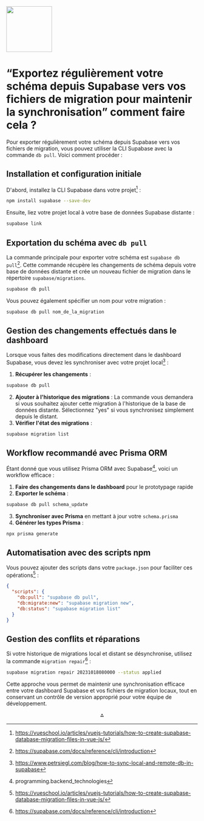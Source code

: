 <img src="https://r2cdn.perplexity.ai/pplx-full-logo-primary-dark%402x.png" class="logo" width="120"/>

# <q>Exportez régulièrement votre schéma depuis Supabase vers vos fichiers de migration pour maintenir la synchronisation</q> comment faire cela ?

Pour exporter régulièrement votre schéma depuis Supabase vers vos fichiers de migration, vous pouvez utiliser la CLI Supabase avec la commande `db pull`. Voici comment procéder :

## Installation et configuration initiale

D'abord, installez la CLI Supabase dans votre projet[^1] :

```bash
npm install supabase --save-dev
```

Ensuite, liez votre projet local à votre base de données Supabase distante :

```bash
supabase link
```


## Exportation du schéma avec `db pull`

La commande principale pour exporter votre schéma est `supabase db pull`[^4]. Cette commande récupère les changements de schéma depuis votre base de données distante et crée un nouveau fichier de migration dans le répertoire `supabase/migrations`.

```bash
supabase db pull
```

Vous pouvez également spécifier un nom pour votre migration :

```bash
supabase db pull nom_de_la_migration
```


## Gestion des changements effectués dans le dashboard

Lorsque vous faites des modifications directement dans le dashboard Supabase, vous devez les synchroniser avec votre projet local[^3] :

1. **Récupérer les changements** :
```bash
supabase db pull
```

2. **Ajouter à l'historique des migrations** : La commande vous demandera si vous souhaitez ajouter cette migration à l'historique de la base de données distante. Sélectionnez "yes" si vous synchronisez simplement depuis le distant.
3. **Vérifier l'état des migrations** :
```bash
supabase migration list
```


## Workflow recommandé avec Prisma ORM

Étant donné que vous utilisez Prisma ORM avec Supabase[^11], voici un workflow efficace :

1. **Faire des changements dans le dashboard** pour le prototypage rapide
2. **Exporter le schéma** :
```bash
supabase db pull schema_update
```

3. **Synchroniser avec Prisma** en mettant à jour votre `schema.prisma`
4. **Générer les types Prisma** :
```bash
npx prisma generate
```


## Automatisation avec des scripts npm

Vous pouvez ajouter des scripts dans votre `package.json` pour faciliter ces opérations[^1] :

```json
{
  "scripts": {
    "db:pull": "supabase db pull",
    "db:migrate:new": "supabase migration new",
    "db:status": "supabase migration list"
  }
}
```


## Gestion des conflits et réparations

Si votre historique de migrations local et distant se désynchronise, utilisez la commande `migration repair`[^4] :

```bash
supabase migration repair 20231018080000 --status applied
```

Cette approche vous permet de maintenir une synchronisation efficace entre votre dashboard Supabase et vos fichiers de migration locaux, tout en conservant un contrôle de version approprié pour votre équipe de développement.

<div style="text-align: center">⁂</div>

[^1]: https://vueschool.io/articles/vuejs-tutorials/how-to-create-supabase-database-migration-files-in-vue-js/

[^2]: https://supabase.com/docs/guides/local-development/declarative-database-schemas

[^3]: https://www.petrsiegl.com/blog/how-to-sync-local-and-remote-db-in-supabase

[^4]: https://supabase.com/docs/reference/cli/introduction

[^5]: https://supabase.com/docs/guides/platform/migrating-within-supabase

[^6]: https://supabase.com/docs/guides/deployment/database-migrations

[^7]: https://supabase.com/docs/guides/database/overview

[^8]: https://www.reddit.com/r/Supabase/comments/1iiq3r1/export_database_structure_script/

[^9]: https://github.com/orgs/supabase/discussions/773

[^10]: https://github.com/orgs/supabase/discussions/1266

[^11]: programming.backend_technologies

